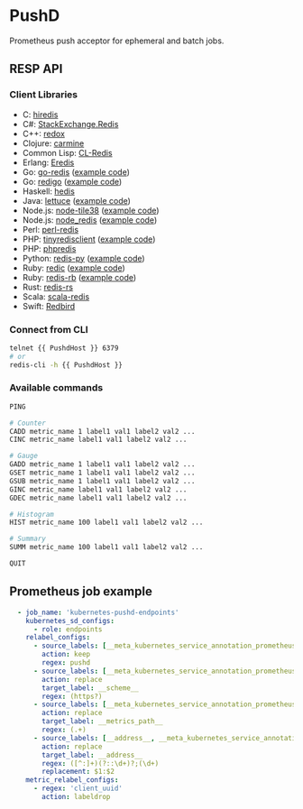 # PushD
Prometheus push acceptor for ephemeral and batch jobs.

## RESP API

### Client Libraries

- C: [hiredis](https://github.com/redis/hiredis)
- C#: [StackExchange.Redis](https://github.com/StackExchange/StackExchange.Redis)
- C++: [redox](https://github.com/hmartiro/redox)
- Clojure: [carmine](https://github.com/ptaoussanis/carmine)
- Common Lisp: [CL-Redis](https://github.com/vseloved/cl-redis)
- Erlang: [Eredis](https://github.com/wooga/eredis)
- Go: [go-redis](https://github.com/go-redis/redis) ([example code](https://github.com/tidwall/tile38/wiki/Go-example-(go-redis)))
- Go: [redigo](https://github.com/gomodule/redigo) ([example code](https://github.com/tidwall/tile38/wiki/Go-example-(redigo)))
- Haskell: [hedis](https://github.com/informatikr/hedis)
- Java: [lettuce](https://github.com/mp911de/lettuce) ([example code](https://github.com/tidwall/tile38/wiki/Java-example-(lettuce)))
- Node.js: [node-tile38](https://github.com/phulst/node-tile38) ([example code](https://github.com/tidwall/tile38/wiki/Node.js-example-(node-tile38)))
- Node.js: [node_redis](https://github.com/NodeRedis/node_redis) ([example code](https://github.com/tidwall/tile38/wiki/Node.js-example-(node-redis)))
- Perl: [perl-redis](https://github.com/PerlRedis/perl-redis)
- PHP: [tinyredisclient](https://github.com/ptrofimov/tinyredisclient) ([example code](https://github.com/tidwall/tile38/wiki/PHP-example-(tinyredisclient)))
- PHP: [phpredis](https://github.com/phpredis/phpredis)
- Python: [redis-py](https://github.com/andymccurdy/redis-py) ([example code](https://github.com/tidwall/tile38/wiki/Python-example))
- Ruby: [redic](https://github.com/amakawa/redic) ([example code](https://github.com/tidwall/tile38/wiki/Ruby-example-(redic)))
- Ruby: [redis-rb](https://github.com/redis/redis-rb) ([example code](https://github.com/tidwall/tile38/wiki/Ruby-example-(redis-rb)))
- Rust: [redis-rs](https://github.com/mitsuhiko/redis-rs)
- Scala: [scala-redis](https://github.com/debasishg/scala-redis)
- Swift: [Redbird](https://github.com/czechboy0/Redbird)

### Connect from CLI
```bash
telnet {{ PushdHost }} 6379
# or
redis-cli -h {{ PushdHost }}
```

### Available commands
```bash
PING

# Counter
CADD metric_name 1 label1 val1 label2 val2 ...
CINC metric_name label1 val1 label2 val2 ...

# Gauge
GADD metric_name 1 label1 val1 label2 val2 ...
GSET metric_name 1 label1 val1 label2 val2 ...
GSUB metric_name 1 label1 val1 label2 val2 ...
GINC metric_name label1 val1 label2 val2 ...
GDEC metric_name label1 val1 label2 val2 ...

# Histogram
HIST metric_name 100 label1 val1 label2 val2 ...

# Summary
SUMM metric_name 100 label1 val1 label2 val2 ...

QUIT
```

## Prometheus job example
```yaml
  - job_name: 'kubernetes-pushd-endpoints'
    kubernetes_sd_configs:
      - role: endpoints
    relabel_configs:
      - source_labels: [__meta_kubernetes_service_annotation_prometheus_io_scrape]
        action: keep
        regex: pushd
      - source_labels: [__meta_kubernetes_service_annotation_prometheus_io_scheme]
        action: replace
        target_label: __scheme__
        regex: (https?)
      - source_labels: [__meta_kubernetes_service_annotation_prometheus_io_path]
        action: replace
        target_label: __metrics_path__
        regex: (.+)
      - source_labels: [__address__, __meta_kubernetes_service_annotation_prometheus_io_port]
        action: replace
        target_label: __address__
        regex: ([^:]+)(?::\d+)?;(\d+)
        replacement: $1:$2
    metric_relabel_configs:
      - regex: 'client_uuid'
        action: labeldrop
```